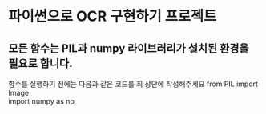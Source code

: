 # 파이썬으로 OCR 구현하기 프로젝트
## 모든 함수는 PIL과 numpy 라이브러리가 설치된 환경을 필요로 합니다.
함수를 실행하기 전에는 다음과 같은 코드를 최 상단에 작성해주세요
from PIL import Image  
import numpy as np



